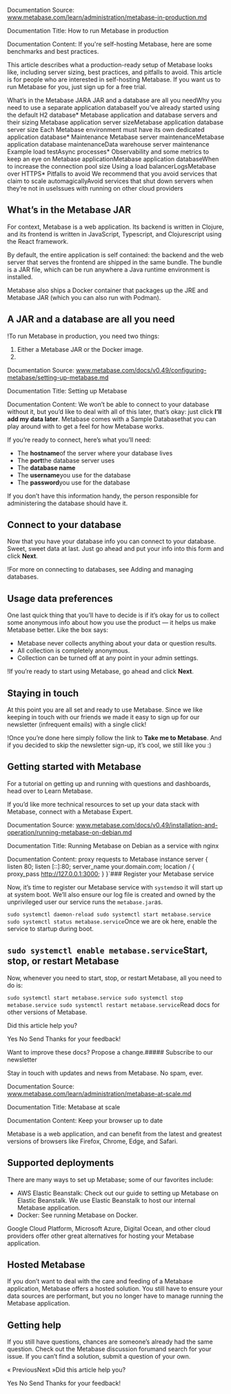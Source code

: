 Documentation Source:
www.metabase.com/learn/administration/metabase-in-production.md

Documentation Title:
How to run Metabase in production

Documentation Content:
If you're self-hosting Metabase, here are some benchmarks and best practices.

This article describes what a production-ready setup of Metabase looks like, including server sizing, best practices, and pitfalls to avoid. This article is for people who are interested in self-hosting Metabase. If you want us to run Metabase for you, just sign up for a free trial.

What’s in the Metabase JARA JAR and a database are all you needWhy you need to use a separate application databaseIf you’ve already started using the default H2 database* Metabase application and database servers and their sizing
	Metabase application server sizeMetabase application database server size
Each Metabase environment must have its own dedicated application database* Maintenance
	Metabase server maintenanceMetabase application database maintenanceData warehouse server maintenance
Example load testAsync processes* Observability and some metrics to keep an eye on
	Metabase applicationMetabase application databaseWhen to increase the connection pool size
Using a load balancerLogsMetabase over HTTPS* Pitfalls to avoid
	We recommend that you avoid services that claim to scale automagicallyAvoid services that shut down servers when they’re not in useIssues with running on other cloud providers

What’s in the Metabase JAR
--------------------------

For context, Metabase is a web application. Its backend is written in Clojure, and its frontend is written in JavaScript, Typescript, and Clojurescript using the React framework.

By default, the entire application is self contained: the backend and the web server that serves the frontend are shipped in the same bundle. The bundle is a JAR file, which can be run anywhere a Java runtime environment is installed.

Metabase also ships a Docker container that packages up the JRE and Metabase JAR (which you can also run with Podman).

A JAR and a database are all you need
-------------------------------------

!To run Metabase in production, you need two things:

1. Either a Metabase JAR or the Docker image.
2.



Documentation Source:
www.metabase.com/docs/v0.49/configuring-metabase/setting-up-metabase.md

Documentation Title:
Setting up Metabase

Documentation Content:
We won’t be able to connect to your database without it, but you’d like to deal with all of this later, that’s okay: just click **I’ll add my data later**. Metabase comes with a Sample Databasethat you can play around with to get a feel for how Metabase works.

If you’re ready to connect, here’s what you’ll need:

* The **hostname**of the server where your database lives
* The **port**the database server uses
* The **database name**
* The **username**you use for the database
* The **password**you use for the database

If you don’t have this information handy, the person responsible for administering the database should have it.

Connect to your database
------------------------

Now that you have your database info you can connect to your database. Sweet, sweet data at last. Just go ahead and put your info into this form and click **Next**.

!For more on connecting to databases, see Adding and managing databases.

Usage data preferences
----------------------

One last quick thing that you’ll have to decide is if it’s okay for us to collect some anonymous info about how you use the product — it helps us make Metabase better. Like the box says:

* Metabase never collects anything about your data or question results.
* All collection is completely anonymous.
* Collection can be turned off at any point in your admin settings.

!If you’re ready to start using Metabase, go ahead and click **Next**.

Staying in touch
----------------

At this point you are all set and ready to use Metabase. Since we like keeping in touch with our friends we made it easy to sign up for our newsletter (infrequent emails) with a single click!

!Once you’re done here simply follow the link to **Take me to Metabase**. And if you decided to skip the newsletter sign-up, it’s cool, we still like you :)

Getting started with Metabase
-----------------------------

For a tutorial on getting up and running with questions and dashboards, head over to Learn Metabase.

If you’d like more technical resources to set up your data stack with Metabase, connect with a Metabase Expert.



Documentation Source:
www.metabase.com/docs/v0.49/installation-and-operation/running-metabase-on-debian.md

Documentation Title:
Running Metabase on Debian as a service with nginx

Documentation Content:
proxy requests to Metabase instance
server {
 listen 80;
 listen [::]:80;
 server_name your.domain.com;
 location / {
 proxy_pass http://127.0.0.1:3000;
 }
}`### Register your Metabase service

Now, it’s time to register our Metabase service with `systemd`so it will start up at system boot. We’ll also ensure our log file is created and owned by the unprivileged user our service runs the `metabase.jar`as.

`sudo systemctl daemon-reload
sudo systemctl start metabase.service
sudo systemctl status metabase.service`Once we are ok here, enable the service to startup during boot.

`sudo systemctl enable metabase.service`Start, stop, or restart Metabase
--------------------------------

Now, whenever you need to start, stop, or restart Metabase, all you need to do is:

`sudo systemctl start metabase.service
sudo systemctl stop metabase.service
sudo systemctl restart metabase.service`Read docs for other versions of Metabase.
 

Did this article help you?
 

Yes
 No
 Send
 Thanks for your feedback!

Want to improve these docs? Propose a change.##### Subscribe to our newsletter

Stay in touch with updates and news from Metabase. No spam, ever.



Documentation Source:
www.metabase.com/learn/administration/metabase-at-scale.md

Documentation Title:
Metabase at scale

Documentation Content:
Keep your browser up to date

Metabase is a web application, and can benefit from the latest and greatest versions of browsers like Firefox, Chrome, Edge, and Safari.

Supported deployments
---------------------

There are many ways to set up Metabase; some of our favorites include:

* AWS Elastic Beanstalk: Check out our guide to setting up Metabase on Elastic Beanstalk. We use Elastic Beanstalk to host our internal Metabase application.
* Docker: See running Metabase on Docker.

Google Cloud Platform, Microsoft Azure, Digital Ocean, and other cloud providers offer other great alternatives for hosting your Metabase application.

Hosted Metabase
---------------

If you don’t want to deal with the care and feeding of a Metabase application, Metabase offers a hosted solution. You still have to ensure your data sources are performant, but you no longer have to manage running the Metabase application.

Getting help
------------

If you still have questions, chances are someone’s already had the same question. Check out the Metabase discussion forumand search for your issue. If you can’t find a solution, submit a question of your own.

« PreviousNext »Did this article help you?
 

Yes
 No
 Send
 Thanks for your feedback!




